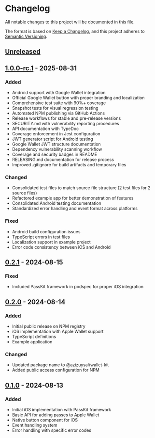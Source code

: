 # Changelog

All notable changes to this project will be documented in this file.

The format is based on [Keep a Changelog](https://keepachangelog.com/en/1.0.0/),
and this project adheres to [Semantic Versioning](https://semver.org/spec/v2.0.0.html).

## [Unreleased]

## [1.0.0-rc.1] - 2025-08-31

### Added

- Android support with Google Wallet integration
- Official Google Wallet button with proper branding and localization
- Comprehensive test suite with 90%+ coverage
- Snapshot tests for visual regression testing
- Automated NPM publishing via GitHub Actions
- Release workflows for stable and pre-release versions
- SECURITY.md with vulnerability reporting procedures
- API documentation with TypeDoc
- Coverage enforcement in Jest configuration
- JWT generator script for Android testing
- Google Wallet JWT structure documentation
- Dependency vulnerability scanning workflow
- Coverage and security badges in README
- RELEASING.md documentation for release process
- Improved .gitignore for build artifacts and temporary files

### Changed

- Consolidated test files to match source file structure (2 test files for 2 source files)
- Refactored example app for better demonstration of features
- Consolidated Android testing documentation
- Standardized error handling and event format across platforms

### Fixed

- Android build configuration issues
- TypeScript errors in test files
- Localization support in example project
- Error code consistency between iOS and Android

## [0.2.1] - 2024-08-15

### Fixed

- Included PassKit framework in podspec for proper iOS integration

## [0.2.0] - 2024-08-14

### Added

- Initial public release on NPM registry
- iOS implementation with Apple Wallet support
- TypeScript definitions
- Example application

### Changed

- Updated package name to @azizuysal/wallet-kit
- Added public access configuration for NPM

## [0.1.0] - 2024-08-13

### Added

- Initial iOS implementation with PassKit framework
- Basic API for adding passes to Apple Wallet
- Native button component for iOS
- Event handling system
- Error handling with specific error codes

[Unreleased]: https://github.com/azizuysal/wallet-kit/compare/v1.0.0-rc.1...HEAD
[1.0.0-rc.1]: https://github.com/azizuysal/wallet-kit/compare/v0.2.1...v1.0.0-rc.1
[0.2.1]: https://github.com/azizuysal/wallet-kit/compare/v0.2.0...v0.2.1
[0.2.0]: https://github.com/azizuysal/wallet-kit/compare/v0.1.0...v0.2.0
[0.1.0]: https://github.com/azizuysal/wallet-kit/releases/tag/v0.1.0
